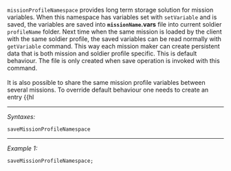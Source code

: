 `missionProfileNamespace` provides long term storage solution for mission variables. When this namespace has variables set with `setVariable` and is saved, the variables are saved into **``missionName``.vars** file into current soldier `profileName` folder. Next time when the same mission is loaded by the client with the same soldier profile, the saved variables can be read normally with `getVariable` command. This way each mission maker can create persistent data that is both mission and soldier profile specific. This is default behaviour. The file is only created when save operation is invoked with this command.<br><br>
It is also possible to share the same mission profile variables between several missions. To override default behaviour one needs to create an entry {{hl


---
*Syntaxes:*

`saveMissionProfileNamespace`

---
*Example 1:*

```sqf
saveMissionProfileNamespace;
```